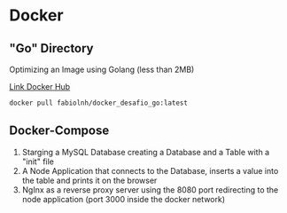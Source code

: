 # Docker

## "Go" Directory

Optimizing an Image using Golang (less than 2MB)

[Link Docker Hub](https://hub.docker.com/r/fabiolnh/docker_desafio_go)

```bash
docker pull fabiolnh/docker_desafio_go:latest
```

## Docker-Compose

1) Starging a MySQL Database creating a Database and a Table with a "init" file
2) A Node Application that connects to the Database, inserts a value into the table and prints it on the browser
3) NgInx as a reverse proxy server using the 8080 port redirecting to the node application (port 3000 inside the docker network)